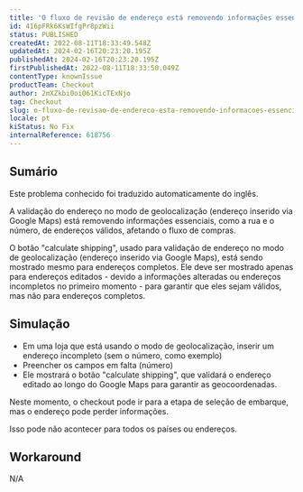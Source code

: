 ```yaml
---
title: 'O fluxo de revisão de endereço está removendo informações essenciais de endereço'
id: 416pFRk6KsWIfgPr8pzWii
status: PUBLISHED
createdAt: 2022-08-11T18:33:49.548Z
updatedAt: 2024-02-16T20:23:20.195Z
publishedAt: 2024-02-16T20:23:20.195Z
firstPublishedAt: 2022-08-11T18:33:50.049Z
contentType: knownIssue
productTeam: Checkout
author: 2mXZkbi0oi061KicTExNjo
tag: Checkout
slug: o-fluxo-de-revisao-de-endereco-esta-removendo-informacoes-essenciais-de-endereco
locale: pt
kiStatus: No Fix
internalReference: 618756
---
```


## Sumário

<div class="alert alert-info">
  <p>Este problema conhecido foi traduzido automaticamente do inglês.</p>
</div>


A validação do endereço no modo de geolocalização (endereço inserido via Google Maps) está removendo informações essenciais, como a rua e o número, de endereços válidos, afetando o fluxo de compras.

O botão "calculate shipping", usado para validação de endereço no modo de geolocalização (endereço inserido via Google Maps), está sendo mostrado mesmo para endereços completos. Ele deve ser mostrado apenas para endereços editados - devido a informações alteradas ou endereços incompletos no primeiro momento - para garantir que eles sejam válidos, mas não para endereços completos.



## Simulação



- Em uma loja que está usando o modo de geolocalização, inserir um endereço incompleto (sem o número, como exemplo)
- Preencher os campos em falta (número)
- Ele mostrará o botão "calculate shipping", que validará o endereço editado ao longo do Google Maps para garantir as geocoordenadas.

Neste momento, o checkout pode ir para a etapa de seleção de embarque, mas o endereço pode perder informações.

Isso pode não acontecer para todos os países ou endereços.



## Workaround


N/A

